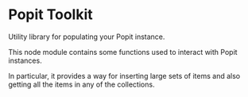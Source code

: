 Popit Toolkit
=============

Utility library for populating your Popit instance.

This node module contains some functions used to interact with Popit instances.

In particular, it provides a way for inserting large sets of items and also getting all the items in any of the collections. 

